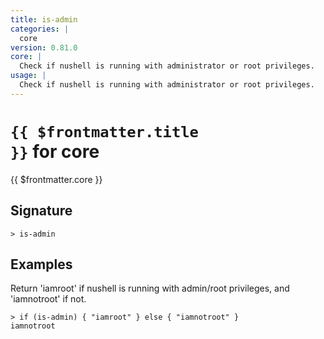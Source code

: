 ```yaml
---
title: is-admin
categories: |
  core
version: 0.81.0
core: |
  Check if nushell is running with administrator or root privileges.
usage: |
  Check if nushell is running with administrator or root privileges.
---
```


# <code>{{ $frontmatter.title }}</code> for core

<div class='command-title'>{{ $frontmatter.core }}</div>

## Signature

```> is-admin ```

## Examples

Return 'iamroot' if nushell is running with admin/root privileges, and 'iamnotroot' if not.
```shell
> if (is-admin) { "iamroot" } else { "iamnotroot" }
iamnotroot
```
